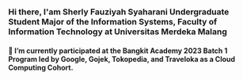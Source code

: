 ### Hi there, I'am Sherly Fauziyah Syaharani Undergraduate Student Major of the Information Systems, Faculty of Information Technology at Universitas Merdeka Malang

#### 🌱 I’m currently participated at the Bangkit Academy 2023 Batch 1 Program led by Google, Gojek, Tokopedia, and Traveloka as a Cloud Computing Cohort.
